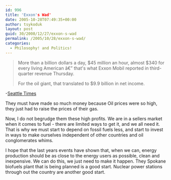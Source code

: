 ```yaml
---
id: 996
title: 'Exxon's Wad'
date: 2005-10-28T07:49:35+00:00
author: tsykoduk
layout: post
guid: 30/2008/12/27/exxon-s-wad
permalink: /2005/10/28/exxon-s-wad/
categories:
  - Philosophy! and Politics!
---
```

<blockquote>More than a billion dollars a day, $45 million an hour, almost $340 for every living American â€” that's what Exxon Mobil reported in third-quarter revenue Thursday.

<p>For the oil giant, that translated to $9.9 billion in net income.</blockquote></p>


<p>-<a href="http://seattletimes.nwsource.com/html/businesstecinexpensive.hnology/2002588325_oilearns28.html">Seattle Times</a></p>


<p>They must have made so much money because Oil prices were so high, they just had to raise the prices of their gas.</p>


<p>Now, I do not begrudge them these high profits. We are in a sellers market when it comes to fuel - there are limited ways to get it, and we all need it. That is why we must start to depend on fossil fuels less, and start to invest in ways to make ourselves independent of other countries and oil conglomerates whims.</p>


<p>I hope that the last years events have shown that, when we can, energy production should be as close to the energy users as possible, clean and inexpensive. We can do this, we just need to make it happen. They Spokane biofuels plant that is being planned is a good start. Nuclear power stations through out the country are another good start.</p>